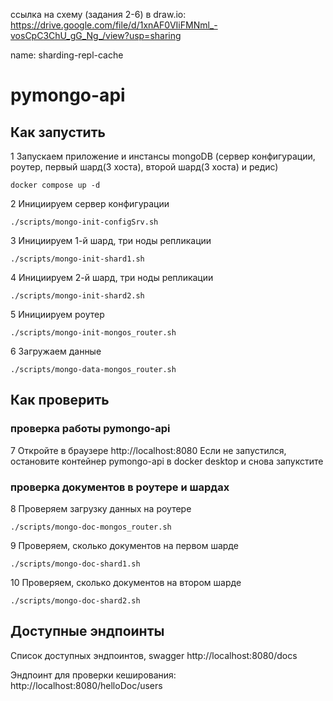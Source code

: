 ссылка на схему (задания 2-6) в draw.io:
https://drive.google.com/file/d/1xnAF0VIiFMNml_-vosCpC3ChU_gG_Ng_/view?usp=sharing

name: sharding-repl-cache

# pymongo-api

## Как запустить

1  Запускаем приложение и инстансы mongoDB (сервер конфигурации, роутер, первый шард(3 хоста), второй шард(3 хоста) и редис)
```shell
docker compose up -d
```
2  Инициируем сервер конфигурации
```shell
./scripts/mongo-init-configSrv.sh
```
3  Инициируем 1-й шард, три ноды репликации
```shell
./scripts/mongo-init-shard1.sh
```
4  Инициируем 2-й шард, три ноды репликации
```shell
./scripts/mongo-init-shard2.sh
```
5  Инициируем роутер
```shell
./scripts/mongo-init-mongos_router.sh
```
6  Загружаем данные
```shell
./scripts/mongo-data-mongos_router.sh
```

## Как проверить

### проверка работы pymongo-api

7  Откройте в браузере http://localhost:8080
Если не запустился, остановите контейнер pymongo-api в docker desktop и снова запукстите 

### проверка документов в роутере и шардах

8  Проверяем загрузку данных на роутере
```shell
./scripts/mongo-doc-mongos_router.sh
```
9  Проверяем, сколько документов на первом шарде
```shell
./scripts/mongo-doc-shard1.sh
```
10  Проверяем, сколько документов на втором шарде
```shell
./scripts/mongo-doc-shard2.sh
```
## Доступные эндпоинты

Список доступных эндпоинтов, swagger http://localhost:8080/docs

Эндпоинт для проверки кеширования: http://localhost:8080/helloDoc/users


